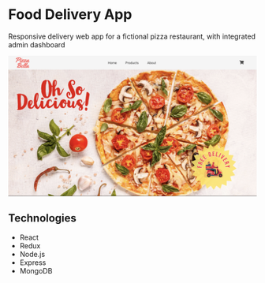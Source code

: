 # Food Delivery App
Responsive delivery web app for a fictional pizza restaurant, with integrated admin
dashboard

![homepage](https://github.com/alyssaerdem/food-delivery-app/blob/master/home.png)

## Technologies
* React
* Redux
* Node.js
* Express
* MongoDB

